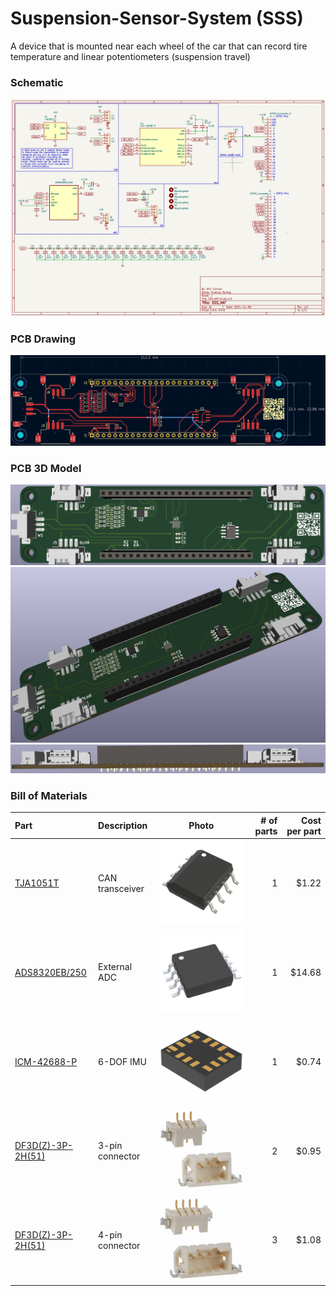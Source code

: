 # Suspension-Sensor-System (SSS)
A device that is mounted near each wheel of the car that can record tire temperature and linear potentiometers (suspension travel)

### Schematic
![ESP32 Hat Schematic](Images/SSS_HAT_Schematic.png)
### PCB Drawing
![EPS32 Hat PCB Drawing](Images/SSS_HAT_PCB_Drawing.png)
### PCB 3D Model
![ESP32 HAT PCB 3D Model](Images/SSS_HAT_PCB.png)
![ESP32 HAT PCB 3D Model](Images/SSS_HAT_PCB_1.png)
![ESP32 HAT PCB 3D Model](Images/SSS_HAT_PCB_2.png)
### Bill of Materials
|Part|Description|Photo|# of parts|Cost per part|
|:--|:--|:-:|--:|--:|
|[TJA1051T](https://www.digikey.com/en/products/detail/nxp-usa-inc/TJA1051T-3-1J/5035822?utm_adgroup=General&utm_source=google&utm_medium=cpc&utm_campaign=PMax%20Shopping_Product_Zombie%20SKUs&utm_term=&utm_content=General&utm_id=go_cmp-17815035045_adg-_ad-__dev-c_ext-_prd-_sig-Cj0KCQiAoae5BhCNARIsADVLzZfN85grpeifPYBOIfQZmqBnjhDgX5-_qDHaBMGXU3fkYhMCIpdmNZ4aAuLQEALw_wcB&gad_source=1&gclid=Cj0KCQiAoae5BhCNARIsADVLzZfN85grpeifPYBOIfQZmqBnjhDgX5-_qDHaBMGXU3fkYhMCIpdmNZ4aAuLQEALw_wcB)|CAN transceiver|![TJA1051T](Images/TJA1051T.jpg)|1|$1.22|
|[ADS8320EB/250](https://www.digikey.com/en/products/detail/texas-instruments/ADS8320EB-250/275813)|External ADC|![ADS8320EB/250](Images/ADS8320EB250.jpg)|1|$14.68|
|[ICM-42688-P](https://www.digikey.com/en/products/detail/tdk-invensense/ICM-42688-P/10824934)|6-DOF IMU|![ICM-42688-P](Images/ICM-42688-P.jpg)|1|$0.74|
|[DF3D(Z)-3P-2H(51)](https://www.digikey.com/en/products/detail/hirose-electric-co-ltd/DF3EA-3P-2H(51)/6148621?utm_adgroup=General&utm_source=google&utm_medium=cpc&utm_campaign=PMax%20Shopping_Product_Zombie%20SKUs&utm_term=&utm_content=General&utm_id=go_cmp-17815035045_adg-_ad-__dev-c_ext-_prd-6148621_sig-Cj0KCQjw1Yy5BhD-ARIsAI0RbXbq7SBVNmAXCWU9K1fzl8auF7Nl_61zIEXugZVVEsHFKjp7xJIr2FsaAh0eEALw_wcB&gad_source=1&gclid=Cj0KCQjw1Yy5BhD-ARIsAI0RbXbq7SBVNmAXCWU9K1fzl8auF7Nl_61zIEXugZVVEsHFKjp7xJIr2FsaAh0eEALw_wcB)|3-pin connector| ![DF3D(Z)-3P-2H(51)](Images/DF3D(Z)-3P-2H(50).jpg)|2|$0.95|
|[DF3D(Z)-3P-2H(51)](https://www.digikey.com/en/products/detail/hirose-electric-co-ltd/DF3EA-4P-2H-51/6148543?s=N4IgTCBcDaICIDEDMBRAggWgCwAUNgAkAKAVgEYBKEAXQF8g)|4-pin connector|![DF3D(Z)-4P-2H(51)](Images/DF3D(Z)-4P-2H(50).jpg)|3|$1.08|

